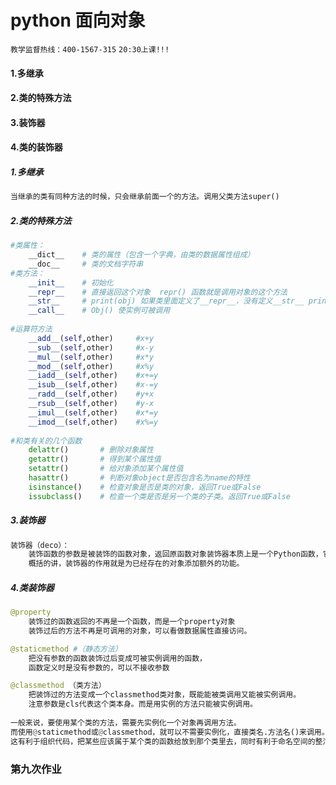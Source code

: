 # python 面向对象

`教学监督热线：400-1567-315`
`20:30上课!!!`

#### 1.多继承

#### 2.类的特殊方法

#### 3.装饰器

#### 4.类的装饰器



##### 1.多继承

```python
当继承的类有同种方法的时候，只会继承前面一个的方法。调用父类方法super()
```

##### 2.类的特殊方法

```python
#类属性：
    __dict__ 	# 类的属性（包含一个字典，由类的数据属性组成）
    __doc__ 	# 类的文档字符串
#类方法：  
    __init__    # 初始化
    __repr__    # 直接返回这个对象  repr() 函数就是调用对象的这个方法
    __str__     # print(obj) 如果类里面定义了__repr__，没有定义__str__ print(obj)也会返回__repr__的内容，或者说__repr__的优先级更高
    __call__    # Obj() 使实例可被调用
    
#运算符方法
    __add__(self,other)     #x+y
    __sub__(self,other)     #x-y 
    __mul__(self,other)     #x*y  
    __mod__(self,other)     #x%y
    __iadd__(self,other)    #x+=y
    __isub__(self,other)    #x-=y 
    __radd__(self,other)    #y+x
    __rsub__(self,other)    #y-x 
    __imul__(self,other)    #x*=y 
    __imod__(self,other)    #x%=y 
    
#和类有关的几个函数  
	delattr()		# 删除对象属性
	getattr()		# 得到某个属性值
	setattr()		# 给对象添加某个属性值
	hasattr()  		# 判断对象object是否包含名为name的特性
	isinstance()  	# 检查对象是否是类的对象，返回True或False
	issubclass()  	# 检查一个类是否是另一个类的子类。返回True或False	
```

##### 3.装饰器     

```python
装饰器（deco）：
	装饰函数的参数是被装饰的函数对象，返回原函数对象装饰器本质上是一个Python函数，它可以让其他函数在不需要做任何代码变动的前提下增加额外功能，装饰器的返回值也是一个函数对象
    概括的讲，装饰器的作用就是为已经存在的对象添加额外的功能。
```

##### 4.类装饰器

```python
@property 
	装饰过的函数返回的不再是一个函数，而是一个property对象
	装饰过后的方法不再是可调用的对象，可以看做数据属性直接访问。

@staticmethod #（静态方法）
	把没有参数的函数装饰过后变成可被实例调用的函数，      
    函数定义时是没有参数的，可以不接收参数

@classmethod （类方法）
	把装饰过的方法变成一个classmethod类对象，既能能被类调用又能被实例调用。
	注意参数是cls代表这个类本身。而是用实例的方法只能被实例调用。     
        
一般来说，要使用某个类的方法，需要先实例化一个对象再调用方法。
而使用@staticmethod或@classmethod，就可以不需要实例化，直接类名.方法名()来调用。
这有利于组织代码，把某些应该属于某个类的函数给放到那个类里去，同时有利于命名空间的整洁
```

##### 

### 第九次作业

```

```

